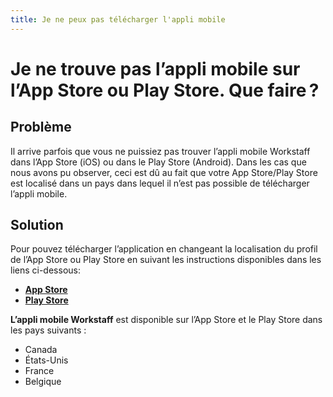 ```yaml
---
title: Je ne peux pas télécharger l'appli mobile
---
```


# Je ne trouve pas l’appli mobile sur l’App Store ou Play Store. Que faire ? 

## Problème
Il arrive parfois que vous ne puissiez pas trouver l’appli mobile Workstaff dans l’App Store (iOS) ou dans le Play Store (Android). Dans les cas que nous avons pu observer, ceci est dû au fait que votre App Store/Play Store est localisé dans un pays dans lequel il n’est pas possible de télécharger l’appli mobile.

## Solution
Pour pouvez télécharger l’application en changeant la localisation du profil de l’App Store ou Play Store en suivant les instructions disponibles dans les liens ci-dessous:
- [**App Store**](https://support.apple.com/fr-fr/HT201389)
- [**Play Store**](https://support.google.com/googleplay/answer/7431675?hl=fr-CA)

**L’appli mobile Workstaff** est disponible sur l’App Store et le Play Store dans les pays suivants :
- Canada
- États-Unis
- France
- Belgique